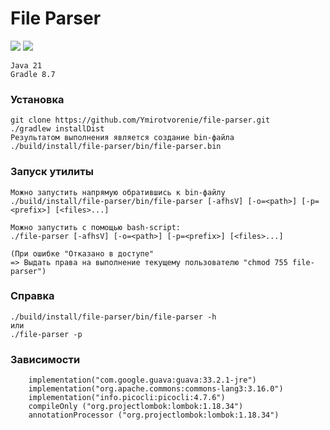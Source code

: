 # **File Parser**

<a href="https://codeclimate.com/github/Ymirotvorenie/file-parser/maintainability"><img src="https://api.codeclimate.com/v1/badges/4e39f22ac36165da3cf2/maintainability" /></a>
<a href="https://codeclimate.com/github/Ymirotvorenie/file-parser/test_coverage"><img src="https://api.codeclimate.com/v1/badges/4e39f22ac36165da3cf2/test_coverage" /></a>

```
Java 21
Gradle 8.7
```


### **Установка**
```
git clone https://github.com/Ymirotvorenie/file-parser.git
./gradlew installDist 
Результатом выполнения является создание bin-файла ./build/install/file-parser/bin/file-parser.bin
```

### **Запуск утилиты**
```
Можно запустить напрямую обратившись к bin-файлу
./build/install/file-parser/bin/file-parser [-afhsV] [-o=<path>] [-p=<prefix>] [<files>...]

Можно запустить с помощью bash-script:
./file-parser [-afhsV] [-o=<path>] [-p=<prefix>] [<files>...]

(При ошибке "Отказано в доступе" 
=> Выдать права на выполнение текущему пользователю "chmod 755 file-parser")
```

### **Справка**
```
./build/install/file-parser/bin/file-parser -h
или
./file-parser -р
```

### **Зависимости**
```
    implementation("com.google.guava:guava:33.2.1-jre")
    implementation("org.apache.commons:commons-lang3:3.16.0")
    implementation("info.picocli:picocli:4.7.6")
    compileOnly ("org.projectlombok:lombok:1.18.34")
    annotationProcessor ("org.projectlombok:lombok:1.18.34")
```

